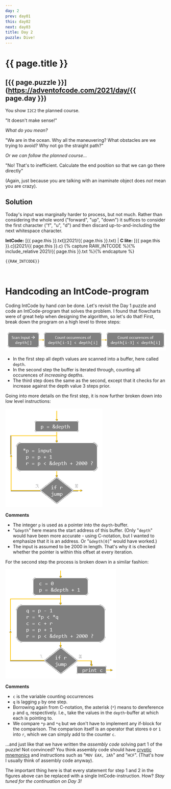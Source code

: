 ```yaml
---
day: 2
prev: day01
this: day02
next: day03
title: Day 2
puzzle: Dive!
---
```

# {{ page.title }}

## [{{ page.puzzle }}](https://adventofcode.com/2021/day/{{ page.day }})

You show `I2C2` the planned course.

"It doesn't make sense!"

*What do you mean?*

"We are in the ocean. Why all the maneuvering? What obstacles are we trying to avoid? Why not go the straight path?"

*Or we can follow the planned course...*

"No! That's to inefficient. Calculate the end position so that we can go there directly"

(Again, just because you are talking with an inaminate object does *not* mean you are crazy).


## Solution

Today's input was marginally harder to process, but not much. Rather than considering the whole word ("forward", "up", "down") it suffices to consider the first character ("f", "u", "d") and then discard up-to-and-including the next whitespace character.

**IntCode:** [{{ page.this }}.txt](2021/{{ page.this }}.txt) &#124; **C lite:** [{{ page.this }}.c](2021/{{ page.this }}.c)
{% capture RAW_INTCODE %}{% include_relative 2021/{{ page.this }}.txt %}{% endcapture %}

```
{{RAW_INTCODE}}
```

&nbsp;

# Handcoding an IntCode-program

Coding IntCode by hand *can* be done. Let's revisit the Day 1 puzzle and code an IntCode-program that solves the problem. I found that flowcharts were of great help when designing the algorithm, so let's do that! First, break down the program on a high level to three steps:

![High-level description of the algorithm solving Day 1's puzzle](/assets/day2_fig1_v2.png)

- In the first step all depth values are scanned into a buffer, here called `depth`.
- In the second step the buffer is iterated through, counting all occurences of *increasing* depths.
- The third step does the same as the second, except that it checks for an increase against the depth value 3 steps prior.

Going into more details on the first step, it is now further broken down into low level instructions:

![Step 1 - "Scan input -> depth[]"](/assets/day2_fig2_v2.png)

**Comments**
- The integer `p` is used as a pointer into the `depth`-buffer.
- "`&depth`" here means the start address of this buffer. (Only "`depth`" would have been more accurate - using C-notation, but I wanted to emphasize that it is an address. Or "`&depth[0]`" would have worked.)
- The input is assumed to be 2000 in length. That's why it is checked whether the pointer is within this offset at every iteration.

For the second step the process is broken down in a similar fashion:

![Step 2 - "Count occurences of depth[i-1] < depth[i]"](/assets/day2_fig3.png)

**Comments**
- `c` is the variable counting occurrences
- `q` is lagging `p` by one step.
- Borrowing again from C-notation, the asterisk (`*`) means to dereference `p` and `q`, respectively. I.e., take the values in the `depth`-buffer at which each is pointing to.
- We compare `*p` and `*q` but we don't have to implement any if-block for the comparison. The comparison itself is an operator that stores `0` or `1` into `r`, which we can simply add to the counter `c`.

...and just like that we have written the *assembly code* solving part 1 of the puzzle! Not convinced? You think assembly code should have [cryptic mnemonics](https://en.wikipedia.org/wiki/Assembly_language#Mnemonics) and instructions such as "`MOV EAX, 2Ah`" and "`HCF`". (That's how I usually think of assembly code anyway).

The important thing here is that every statement for step 1 and 2 in the figures above can be replaced with a single IntCode-instruction. How? *Stay tuned for the continuation on Day 3!*